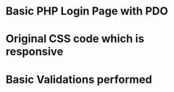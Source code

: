 # Basic PHP Login Page with PDO
# Original CSS code which is responsive
# Basic Validations performed
